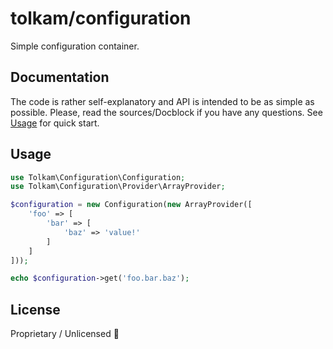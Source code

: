 # tolkam/configuration

Simple configuration container.

## Documentation

The code is rather self-explanatory and API is intended to be as simple as possible. Please, read the sources/Docblock if you have any questions. See [Usage](#usage) for quick start.

## Usage

````php
use Tolkam\Configuration\Configuration;
use Tolkam\Configuration\Provider\ArrayProvider;

$configuration = new Configuration(new ArrayProvider([
    'foo' => [
        'bar' => [
            'baz' => 'value!'
        ]
    ]
]));

echo $configuration->get('foo.bar.baz');
````

## License

Proprietary / Unlicensed 🤷
